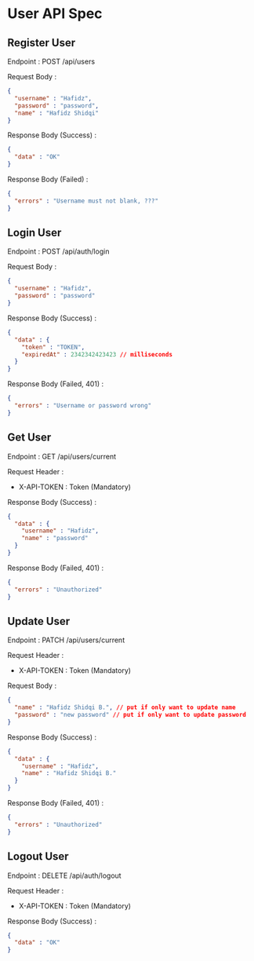 # User API Spec

## Register User

Endpoint : POST /api/users

Request Body :

```json
{
  "username" : "Hafidz",
  "password" : "password",
  "name" : "Hafidz Shidqi" 
}
```

Response Body (Success) :

```json
{
  "data" : "OK"
}
```

Response Body (Failed) :

```json
{
  "errors" : "Username must not blank, ???"
}
```

## Login User

Endpoint : POST /api/auth/login

Request Body :

```json
{
  "username" : "Hafidz",
  "password" : "password" 
}
```

Response Body (Success) :

```json
{
  "data" : {
    "token" : "TOKEN",
    "expiredAt" : 2342342423423 // milliseconds
  }
}
```

Response Body (Failed, 401) :

```json
{
  "errors" : "Username or password wrong"
}
```

## Get User

Endpoint : GET /api/users/current

Request Header :

- X-API-TOKEN : Token (Mandatory)

Response Body (Success) :

```json
{
  "data" : {
    "username" : "Hafidz",
    "name" : "password"
  }
}
```

Response Body (Failed, 401) :

```json
{
  "errors" : "Unauthorized"
}
```

## Update User

Endpoint : PATCH /api/users/current

Request Header :

- X-API-TOKEN : Token (Mandatory)

Request Body :

```json
{
  "name" : "Hafidz Shidqi B.", // put if only want to update name
  "password" : "new password" // put if only want to update password
}
```

Response Body (Success) :

```json
{
  "data" : {
    "username" : "Hafidz",
    "name" : "Hafidz Shidqi B."
  }
}
```

Response Body (Failed, 401) :

```json
{
  "errors" : "Unauthorized"
}
```

## Logout User

Endpoint : DELETE /api/auth/logout

Request Header :

- X-API-TOKEN : Token (Mandatory)

Response Body (Success) :

```json
{
  "data" : "OK"
}
```
